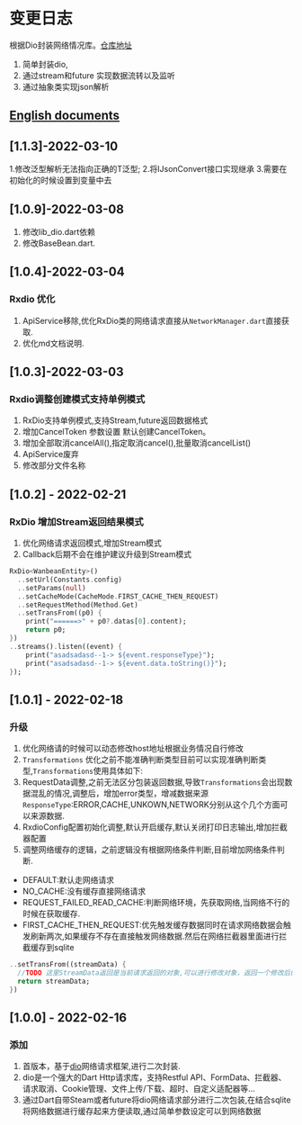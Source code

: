 # 变更日志

根据Dio封装网络情况库。[仓库地址](https://gitee.com/xjdd/flutter-rx-dio)

1. 简单封装dio,
2. 通过stream和future 实现数据流转以及监听
3. 通过抽象类实现json解析

## [English documents](/CHANGELOG.md)

## [1.1.3]-2022-03-10

1.修改泛型解析无法指向正确的T泛型;
2.将IJsonConvert接口实现继承
3.需要在初始化的时候设置到变量中去

## [1.0.9]-2022-03-08

1. 修改lib_dio.dart依赖
2. 修改BaseBean.dart.

## [1.0.4]-2022-03-04

### Rxdio 优化

1. ApiService移除,优化RxDio类的网络请求直接从`NetworkManager.dart`直接获取.
2. 优化md文档说明.

## [1.0.3]-2022-03-03

### Rxdio调整创建模式支持单例模式

1. RxDio支持单例模式,支持Stream,future返回数据格式
2. 增加CancelToken 参数设置 默认创建CancelToken。
3. 增加全部取消cancelAll(),指定取消cancel(),批量取消cancelList()
4. ApiService废弃
5. 修改部分文件名称

## [1.0.2] - 2022-02-21

### RxDio 增加Stream返回结果模式

1. 优化网络请求返回模式,增加Stream模式
2. Callback后期不会在维护建议升级到Stream模式

```dart
RxDio<WanbeanEntity>()
  ..setUrl(Constants.config)
  ..setParams(null)
  ..setCacheMode(CacheMode.FIRST_CACHE_THEN_REQUEST)
  ..setRequestMethod(Method.Get)
  ..setTransFrom((p0) {
    print("======>" + p0?.datas[0].content);
    return p0;
})
..streams().listen((event) {
    print("asadsadasd--1-> ${event.responseType}");
    print("asadsadasd--1-> ${event.data.toString()}");
});
```

## [1.0.1] - 2022-02-18

### 升级

1. 优化网络请的时候可以动态修改host地址根据业务情况自行修改
2. `Transformations` 优化之前不能准确判断类型目前可以实现准确判断类型,`Transformations`使用具体如下:
3. RequestData调整,之前无法区分包装返回数据,导致`Transformations`会出现数据混乱的情况,调整后，增加error类型，增减数据来源`ResponseType`:ERROR,CACHE,UNKOWN,NETWORK分别从这个几个方面可以来源数据.
4. RxdioConfig配置初始化调整,默认开启缓存,默认关闭打印日志输出,增加拦截器配置
5. 调整网络缓存的逻辑，之前逻辑没有根据网络条件判断,目前增加网络条件判断.

- DEFAULT:默认走网络请求
- NO_CACHE:没有缓存直接网络请求
- REQUEST_FAILED_READ_CACHE:判断网络环境，先获取网络,当网络不行的时候在获取缓存.
- FIRST_CACHE_THEN_REQUEST:优先触发缓存数据同时在请求网络数据会触发刷新两次,如果缓存不存在直接触发网络数据.然后在网络拦截器里面进行拦截缓存到sqlite

```dart
..setTransFrom((streamData) {
  //TODO 这里StreamData返回是当前请求返回的对象,可以进行修改对象，返回一个修改后的对象
  return streamData;
})
```

## [1.0.0] - 2022-02-16

### 添加

1. 首版本，基于[dio](https://github.com/flutterchina/dio)网络请求框架,进行二次封装.
2. dio是一个强大的Dart Http请求库，支持Restful API、FormData、拦截器、请求取消、Cookie管理、文件上传/下载、超时、自定义适配器等...
3. 通过Dart自带Steam或者future将dio网络请求部分进行二次包装,在结合sqlite将网络数据进行缓存起来方便读取,通过简单参数设定可以到网络数据
